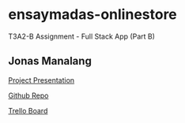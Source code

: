 # ensaymadas-onlinestore

T3A2-B Assignment - Full Stack App (Part B)
## Jonas Manalang

[Project Presentation](https://youtu.be/O85K1MbB54A)

[Github Repo](https://github.com/jbm-coder/ensaymadas-onlinestore/tree/branch1)

[Trello Board](https://trello.com/b/CmnTLZHh/ensaymadas)